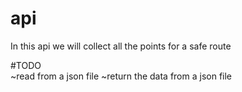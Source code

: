 # api
In this api we will collect all the points for a safe route

#TODO\
~read from a json file 
~return the data from a json file